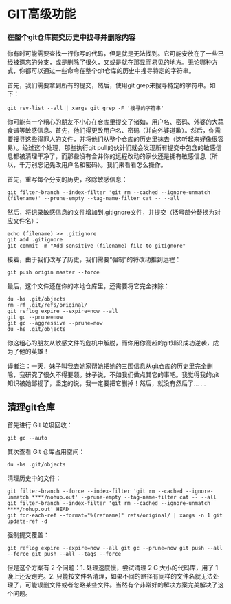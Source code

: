 # GIT高级功能

### 在整个git仓库提交历史中找寻并删除内容

你有时可能需要查找一行你写的代码，但是就是无法找到。它可能安放在了一些已经被遗忘的分支，或是删除了很久，又或是就在那显而易见的地方。无论哪种方式，你都可以通过一些命令在整个git仓库的历史中搜寻特定的字符串。

首先，我们需要拿到所有的提交，然后，使用git grep来搜寻特定的字符串。如下：

```
git rev-list --all | xargs git grep -F '搜寻的字符串'
```

你可能有一个粗心的朋友不小心在仓库里提交了诸如，用户名、密码、外婆的大蒜食谱等敏感信息。首先，他们得更改用户名、密码（并向外婆道歉）。然后，你需要搜寻这些得罪人的文件，并将他们从整个仓库的历史里抹去（这听起来好像很容易）。经过这个处理，那些执行git pull的伙计们就会发现所有提交中包含的敏感信息都被清理干净了，而那些没有合并你的远程改动的家伙还是拥有敏感信息（所以，千万别忘记先改用户名和密码）。我们来看看怎么操作。

首先，重写每个分支的历史，移除敏感信息：

```
git filter-branch --index-filter 'git rm --cached --ignore-unmatch (filename)' --prune-empty --tag-name-filter cat -- --all
```

然后，将记录敏感信息的文件增加到.gitignore文件，并提交（括号部分替换为对应文件名）：

```
echo (filename) >> .gitignore
git add .gitignore
git commit -m "Add sensitive (filename) file to gitignore"
```

接着，由于我们改写了历史，我们需要“强制”的将改动推到远程：

```
git push origin master --force
```

最后，这个文件还在你的本地仓库里，还需要将它完全抹除：

```
du -hs .git/objects
rm -rf .git/refs/original/
git reflog expire --expire=now --all
git gc --prune=now
git gc --aggressive --prune=now
du -hs .git/objects
```

你这粗心的朋友从敏感文件的危机中解脱，而你用你高超的git知识成功逆袭，成为了他的英雄！

译者注：一天，妹子叫我去她家帮她把她的三围信息从git仓库的历史里完全删除，我研究了很久不得要领。妹子说，不如我们做点其它的事吧。我觉得我的git知识被她鄙视了，坚定的说，我一定要把它删掉！然后，就没有然后了… …

## 清理git仓库

首先进行 Git 垃圾回收：
```
git gc --auto
```

其次查看 Git 仓库占用空间：
```
du -hs .git/objects
```

清理历史中的文件：

```
git filter-branch --force --index-filter 'git rm --cached --ignore-unmatch ****/nohup.out' --prune-empty --tag-name-filter cat -- --all
git filter-branch --index-filter 'git rm --cached --ignore-unmatch ****/nohup.out' HEAD
git for-each-ref --format="%(refname)" refs/original/ | xargs -n 1 git update-ref -d
```

强制提交覆盖：

```
git reflog expire --expire=now --all git gc --prune=now git push --all --force git push --all --tags --force
```

但是这个方案有 2 个问题：1. 处理速度慢，尝试清理 2 G 大小的代码库，用了 1 晚上还没跑完。2. 只能按文件名清理，如果不同的路径有同样的文件名就无法处理了，可能误删文件或者忽略某些文件。当然有个非常好的解决方案完美解决了这个问题。
